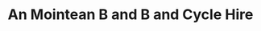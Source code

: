 ---
title: "An Mointean B and B and Cycle Hire"
address: "245, Lone Moor Rd, Derry, Derry, Co. Derry BT48 9LD"
tel: "028 7128 7128"
county: "Derry"
category: "Guesthouses"
type: "Content"
lat: "54.988545"
lng: "-7.339768"
---